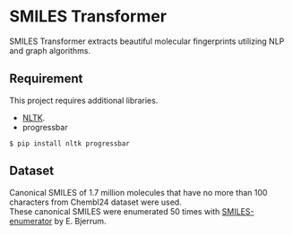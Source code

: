 # SMILES Transformer

SMILES Transformer extracts beautiful molecular fingerprints utilizing NLP and graph algorithms.

## Requirement

This project requires additional libraries.

- [NLTK](https://www.nltk.org/).
- progressbar

```
$ pip install nltk progressbar
```

## Dataset
Canonical SMILES of 1.7 million molecules that have no more than 100 characters from Chembl24 dataset were used.  
These canonical SMILES were enumerated 50 times with [SMILES-enumerator](https://github.com/EBjerrum/SMILES-enumeration) by E. Bjerrum.  
